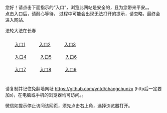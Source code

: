 您好！请点击下面指示的“入口”，浏览此网站是安全的，且为您带来平安。。 <br/>
点击入口后，请耐心等待， 过程中可能会出现无法打开的提示，请忽略，最终会进入网站. </br>

法轮大法在长春<br/>
<div style="padding:10px"><a style="margin:20px" target="_blank" href="https://d2ptcpxd4c7y0a.cloudfront.net/2Qpsp?qdcphm" id="ccLink1" rel="nofollow">入口1</a> <a target="_blank" style="margin:20px" href="https://d2shnjxlf06ugc.cloudfront.net/2Qpsp?qvxmhdl" id="ccLink2" rel="nofollow">入口2</a> <a style="margin:20px" target="_blank" href="https://d34w7cjtwkjzmq.cloudfront.net/2Qpsp?xnjcsx" id="ccLink3" rel="nofollow">入口3</a></div>

<div style="padding:10px" ><a style="margin:20px" target="_blank" href="https://d2ptcpxd4c7y0a.cloudfront.net/2Qpsp?qdcphm" id="ccLink4" rel="nofollow">入口4</a> <a style="margin:20px" href="https://d2shnjxlf06ugc.cloudfront.net/2Qpsp?qvxmhdl" target="_blank" id="ccLink5" rel="nofollow">入口5</a> <a style="margin:20px" href="https://d34w7cjtwkjzmq.cloudfront.net/2Qpsp?xnjcsx" target="_blank" id="ccLink6" rel="nofollow">入口6</a></div>

<div style="padding:10px"><a style="margin:20px" target="_blank" href="https://d2ptcpxd4c7y0a.cloudfront.net/2Qpsp?qdcphm" id="ccLink7" rel="nofollow">入口7</a> <a style="margin:20px" href="https://d2shnjxlf06ugc.cloudfront.net/2Qpsp?qvxmhdl" target="_blank" id="ccLink8" rel="nofollow">入口8</a> <a style="margin:20px" target="_blank" href="https://d34w7cjtwkjzmq.cloudfront.net/2Qpsp?xnjcsx" id="ccLink9" rel="nofollow">入口9</a></div>

<br/>



请复制并记住免翻墙网址 https://github.com/yntd/changchunzx (http后一定要加s)，在电脑或手机的浏览器均可访问。。<br/>

微信如提示停止访问该网页，须先点击右上角，选择浏览器打开。

